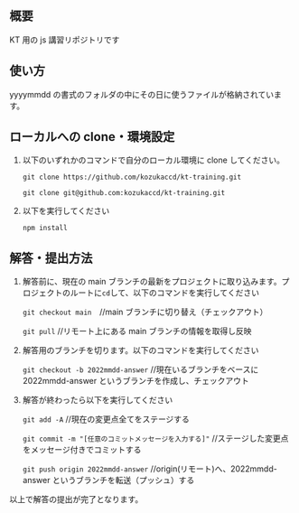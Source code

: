 ## 概要

KT 用の js 講習リポジトリです

## 使い方

yyyymmdd の書式のフォルダの中にその日に使うファイルが格納されています。

## ローカルへの clone・環境設定

1. 以下のいずれかのコマンドで自分のローカル環境に clone してください。

   `git clone https://github.com/kozukaccd/kt-training.git`

   `git clone git@github.com:kozukaccd/kt-training.git`

2. 以下を実行してください

   `npm install`

## 解答・提出方法

1. 解答前に、現在の main ブランチの最新をプロジェクトに取り込みます。プロジェクトのルートに`cd`して、以下のコマンドを実行してください

   `git checkout main`　//main ブランチに切り替え（チェックアウト）

   `git pull` //リモート上にある main ブランチの情報を取得し反映

2. 解答用のブランチを切ります。以下のコマンドを実行してください

   `git checkout -b 2022mmdd-answer` //現在いるブランチをベースに 2022mmdd-answer というブランチを作成し、チェックアウト

3. 解答が終わったら以下を実行してください

   `git add -A` //現在の変更点全てをステージする

   `git commit -m "[任意のコミットメッセージを入力する]"` //ステージした変更点をメッセージ付きでコミットする

   `git push origin 2022mmdd-answer` //origin(リモート)へ、2022mmdd-answer というブランチを転送（プッシュ）する

以上で解答の提出が完了となります。
